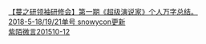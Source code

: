   
[【蔓之研领袖研修会】第一期《超级演说家》个人万字总结。](http://www.dianyue.me/archives/949/pbbgq322k271b153/)  
[2018-5-18/19/21单号 snowycon更新](http://www.dianyue.me/archives/738/8862ude5lx6ovubp/)  
[紫陌微言201510-12](http://www.dianyue.me/archives/976/1rb9qlt230d8tcjp/)
